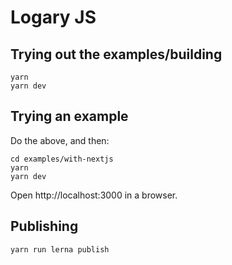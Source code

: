 # Logary JS



## Trying out the examples/building

    yarn
    yarn dev

## Trying an example

Do the above, and then:

    cd examples/with-nextjs
    yarn
    yarn dev

Open http://localhost:3000 in a browser.

## Publishing

    yarn run lerna publish